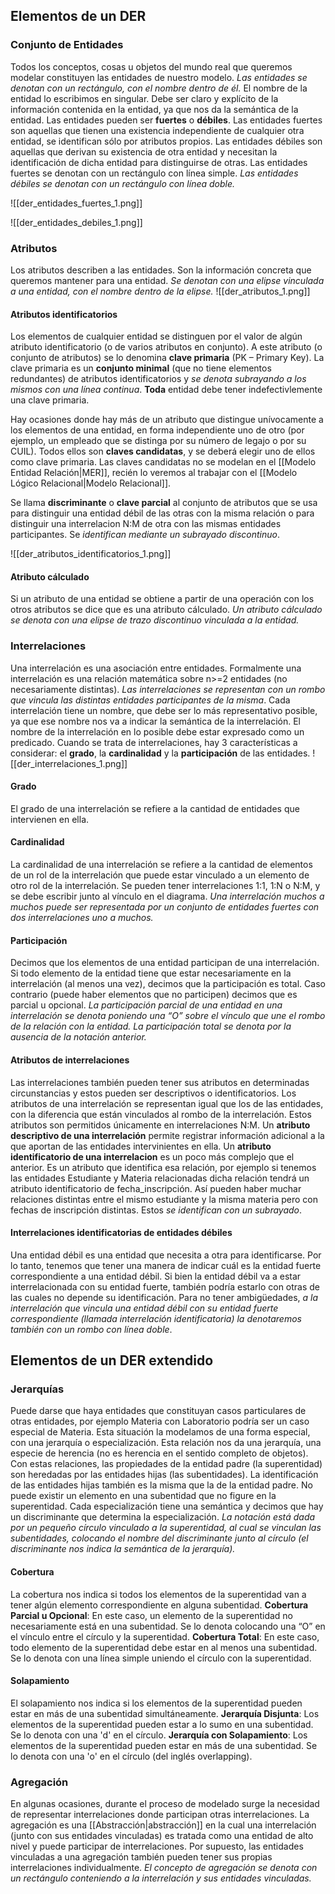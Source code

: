 ## Elementos de un DER
### Conjunto de Entidades
Todos los conceptos, cosas u objetos del mundo real que queremos modelar constituyen las entidades de nuestro modelo. *Las entidades se denotan con un rectángulo, con el nombre dentro de él.*
El nombre de la entidad lo escribimos en singular. Debe ser claro y explícito de la información contenida en la entidad, ya que nos da la semántica de la entidad.
Las entidades pueden ser **fuertes** o **débiles**. Las entidades fuertes son aquellas que tienen una existencia independiente de cualquier otra entidad, se identifican sólo por atributos propios. Las entidades débiles son aquellas que derivan su existencia de otra entidad y necesitan la identificación de dicha entidad para distinguirse de otras.
Las entidades fuertes se denotan con un rectángulo con línea simple. *Las entidades débiles se denotan con un rectángulo con línea doble.*

![[der_entidades_fuertes_1.png]]

![[der_entidades_debiles_1.png]]

### Atributos
Los atributos describen a las entidades. Son la información concreta que queremos mantener para una entidad. *Se denotan con una elipse vinculada a una entidad, con el nombre dentro de la elipse.*
![[der_atributos_1.png]]

#### Atributos identificatorios
Los elementos de cualquier entidad se distinguen por el valor de algún atributo identificatorio (o de varios atributos en conjunto). A este atributo (o conjunto de atributos) se lo denomina **clave primaria** (PK – Primary Key). La clave primaria es un **conjunto minimal** (que no tiene elementos redundantes) de atributos identificatorios y *se denota subrayando a los mismos con una línea continua*. **Toda** entidad debe tener indefectivlemente una clave primaria.

Hay ocasiones donde hay más de un atributo que distingue unívocamente a los elementos de una entidad, en forma independiente uno de otro (por ejemplo, un empleado que se distinga por su número de legajo o por su CUIL). Todos ellos son **claves candidatas**, y se deberá elegir uno de ellos como clave primaria. Las claves candidatas no se modelan en el [[Modelo Entidad Relación|MER]], recién lo veremos al trabajar con el [[Modelo Lógico Relacional|Modelo Relacional]].

Se llama **discriminante** o **clave parcial** al conjunto de atributos que se usa para distinguir una entidad débil de las otras con la misma relación o para distinguir una interrelacion N:M de otra con las mismas entidades participantes. Se *identifican mediante un subrayado discontinuo*.

![[der_atributos_identificatorios_1.png]]

#### Atributo cálculado
Si un atributo de una entidad se obtiene a partir de una operación con los otros atributos se dice que es una atributo cálculado. *Un atributo cálculado se denota con una elipse de trazo discontinuo vinculada a la entidad.*

### Interrelaciones
Una interrelación es una asociación entre entidades. Formalmente una interrelación es una relación matemática sobre n>=2 entidades (no necesariamente distintas). *Las interrelaciones se representan con un rombo que vincula las distintas entidades participantes de la misma*.
Cada interrelación tiene un nombre, que debe ser lo más representativo posible, ya que ese nombre nos va a indicar la semántica de la interrelación. El nombre de la interrelación en lo posible debe estar expresado como un predicado.
Cuando se trata de interrelaciones, hay 3 características a considerar: el **grado**, la **cardinalidad** y la **participación** de las entidades.
![[der_interrelaciones_1.png]]

#### Grado
El grado de una interrelación se refiere a la cantidad de entidades que intervienen en ella.

#### Cardinalidad
La cardinalidad de una interrelación se refiere a la cantidad de elementos de un rol de la interrelación que puede estar vinculado a un elemento de otro rol de la interrelación. Se pueden tener interrelaciones 1:1, 1:N o N:M, y se debe escribir junto al vínculo en el diagrama.
*Una interrelación muchos a muchos puede ser representada por un conjunto de entidades fuertes con dos interrelaciones uno a muchos.*

#### Participación
Decimos que los elementos de una entidad participan de una interrelación. Si todo elemento de la entidad tiene que estar necesariamente en la interrelación (al menos una vez), decimos que la participación es total. Caso contrario (puede haber elementos que no participen) decimos que es parcial u opcional.
*La participación parcial de una entidad en una interrelación se denota poniendo una “O” sobre el vínculo que une el rombo de la relación con la entidad.*
*La participación total se denota por la ausencia de la notación anterior.*

#### Atributos de interrelaciones
Las interrelaciones también pueden tener sus atributos en determinadas circunstancias y estos pueden ser descriptivos o identificatorios. Los atributos de una interrelación se representan igual que los de las entidades, con la diferencia que están vinculados al rombo de la interrelación. Estos atributos son permitidos únicamente en interrelaciones N:M.
Un **atributo descriptivo de una interrelación** permite registrar información adicional a la que aportan de las entidades intervinientes en ella.
Un **atributo identificatorio de una interrelacion** es un poco más complejo que el anterior. Es un atributo que identifica esa relación, por ejemplo si tenemos las entidades Estudiante y Materia relacionadas dicha relación tendrá un atributo identificatorio de fecha_inscripción. Así pueden haber muchar relaciones distintas entre el mismo estudiante y la misma materia pero con fechas de inscripción distintas. Estos *se identifican con un subrayado*.

#### Interrelaciones identificatorias de entidades débiles
Una entidad débil es una entidad que necesita a otra para identificarse. Por lo tanto, tenemos que tener una manera de indicar cuál es la entidad fuerte correspondiente a una entidad débil. Si bien la entidad débil va a estar interrelacionada con su entidad fuerte, también podría estarlo con otras de las cuales no depende su identificación. Para no tener ambigüedades, *a la interrelación que vincula una entidad débil con su entidad fuerte correspondiente (llamada interrelación identificatoria) la denotaremos también con un rombo con línea doble*.

## Elementos de un DER extendido
### Jerarquías
Puede darse que haya entidades que constituyan casos particulares de otras entidades, por ejemplo Materia con Laboratorio podría ser un caso especial de Materia. Esta situación la modelamos de una forma especial, con una jerarquía o especialización. Esta relación nos da una jerarquía, una especie de herencia (no es herencia en el sentido completo de objetos). Con estas relaciones, las propiedades de la entidad padre (la superentidad) son heredadas por las entidades hijas (las subentidades).
La identificación de las entidades hijas también es la misma que la de la entidad padre. No puede existir un elemento en una subentidad que no figure en la superentidad. Cada especialización tiene una semántica y decimos que hay un discriminante que determina la especialización. *La notación está dada por un pequeño círculo vinculado a la superentidad, al cual se vinculan las subentidades, colocando el nombre del discriminante junto al círculo (el discriminante nos indica la semántica de la jerarquía).*

#### Cobertura
La cobertura nos indica si todos los elementos de la superentidad van a tener algún elemento correspondiente en alguna subentidad.
**Cobertura Parcial u Opcional**: En este caso, un elemento de la superentidad no necesariamente está en una subentidad. Se lo denota colocando una “O” en el vínculo entre el círculo y la superentidad.
**Cobertura Total**: En este caso, todo elemento de la superentidad debe estar en al menos una subentidad. Se lo denota con una línea simple uniendo el círculo con la superentidad.

#### Solapamiento
El solapamiento nos indica si los elementos de la superentidad pueden estar en más de una subentidad simultáneamente.
**Jerarquía Disjunta**: Los elementos de la superentidad pueden estar a lo sumo en una subentidad. Se lo denota con una 'd' en el círculo.
**Jerarquía con Solapamiento**: Los elementos de la superentidad pueden estar en más de una subentidad. Se lo denota con una 'o' en el círculo (del inglés overlapping).

### Agregación
En algunas ocasiones, durante el proceso de modelado surge la necesidad de representar interrelaciones donde participan otras interrelaciones.
La agregación es una [[Abstracción|abstracción]] en la cual una interrelación (junto con sus entidades vinculadas) es tratada como una entidad de alto nivel y puede participar de interrelaciones. Por supuesto, las entidades vinculadas a una agregación también pueden tener sus propias interrelaciones individualmente.
*El concepto de agregación se denota con un rectángulo conteniendo a la interrelación y sus entidades vinculadas.*
